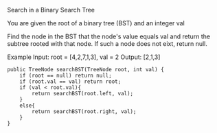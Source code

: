 Search in a Binary Search Tree

You are given the root of a binary tree (BST) and an integer val

Find the node in the BST that the node's value equals val and return the subtree rooted with that node. If such a node does not eixt, return null.

Example
Input: root = [4,2,7,1,3], val = 2
Output: [2,1,3]


    public TreeNode searchBST(TreeNode root, int val) {
        if (root == null) return null;
        if (root.val == val) return root;
        if (val < root.val){
            return searchBST(root.left, val);
        }
        else{
            return searchBST(root.right, val);
        }
    } 
